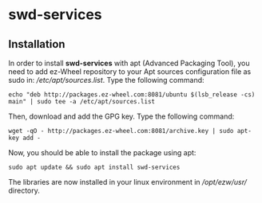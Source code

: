 # swd-services

## Installation

In order to install **swd-services** with apt (Advanced Packaging Tool), you need to add ez-Wheel repository to your Apt sources configuration file as sudo in: */etc/apt/sources.list*. Type the following command:

```shell
echo "deb http://packages.ez-wheel.com:8081/ubuntu $(lsb_release -cs) main" | sudo tee -a /etc/apt/sources.list
```

Then, download and add the GPG key. Type the following command:

```shell
wget -qO - http://packages.ez-wheel.com:8081/archive.key | sudo apt-key add -
```

Now, you should be able to install the package using apt:

```shell
sudo apt update && sudo apt install swd-services
```

The libraries are now installed in your linux environment in */opt/ezw/usr/* directory.
